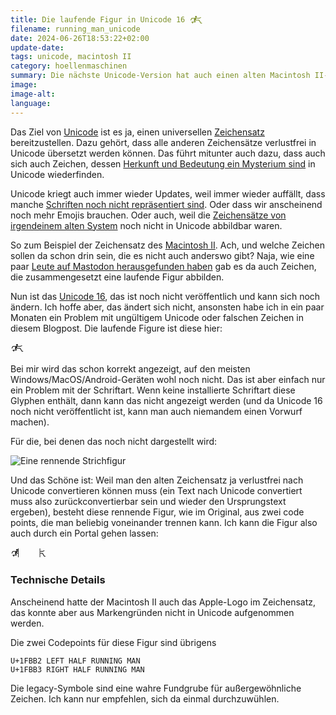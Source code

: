 ```yaml
---
title: Die laufende Figur in Unicode 16 🮲🮳
filename: running_man_unicode
date: 2024-06-26T18:53:22+02:00
update-date:
tags: unicode, macintosh II
category: hoellenmaschinen
summary: Die nächste Unicode-Version hat auch einen alten Macintosh II-Zeichensatz übernommen.
image:
image-alt:
language:
---
```


Das Ziel von [Unicode](https://home.unicode.org/about-unicode/) ist es ja, einen universellen [Zeichensatz](https://de.wikipedia.org/wiki/Zeichensatz) bereitzustellen. Dazu gehört, dass alle anderen Zeichensätze verlustfrei in Unicode übersetzt werden können. Das führt mitunter auch dazu, dass auch sich auch Zeichen, dessen [Herkunft und Bedeutung ein Mysterium sind](/blogposts/angzarr) in Unicode wiederfinden.

Unicode kriegt auch immer wieder Updates, weil immer wieder auffällt, dass manche [Schriften noch nicht repräsentiert sind](https://modelviewculture.com/pieces/i-can-text-you-a-pile-of-poo-but-i-cant-write-my-name). Oder dass wir anscheinend noch mehr Emojis brauchen. Oder auch, weil die [Zeichensätze von irgendeinem alten System](https://www.unicode.org/charts/PDF/U1FB00.pdf) noch nicht in Unicode abbildbar waren.

So zum Beispiel der Zeichensatz des [Macintosh II](https://de.wikipedia.org/wiki/Macintosh_II). Ach, und welche Zeichen sollen da schon drin sein, die es nicht auch anderswo gibt? Naja, wie eine paar [Leute auf Mastodon herausgefunden haben](https://mastodon.social/@mcc/112674803793613153) gab es da auch Zeichen, die zusammengesetzt eine laufende Figur abbilden.

Nun ist das [Unicode 16](https://www.unicode.org/versions/Unicode16.0.0/), das ist noch nicht veröffentlich und kann sich noch ändern. Ich hoffe aber, das ändert sich nicht, ansonsten habe ich in ein paar Monaten ein Problem mit ungültigem Unicode oder falschen Zeichen in diesem Blogpost. Die laufende Figure ist diese hier:

```
🮲🮳
```

Bei mir wird das schon korrekt angezeigt, auf den meisten Windows/MacOS/Android-Geräten wohl noch nicht. Das ist aber einfach nur ein Problem mit der Schriftart. Wenn keine installierte Schriftart diese Glyphen enthält, dann kann das nicht angezeigt werden (und da Unicode 16 noch nicht veröffentlicht ist, kann man auch niemandem einen Vorwurf machen).

Für die, bei denen das noch nicht dargestellt wird:

![Eine rennende Strichfigur](/file/unicode_running_man.webp)

Und das Schöne ist: Weil man den alten Zeichensatz ja verlustfrei nach Unicode convertieren können muss (ein Text nach Unicode convertiert muss also zurückconvertierbar sein und wieder den Ursprungstext ergeben), besteht diese rennende Figur, wie im Original, aus zwei code points, die man beliebig voneinander trennen kann. Ich kann die Figur also auch durch ein Portal gehen lassen:

```
🮲▏   ▕🮳
```

### Technische Details

Anscheinend hatte der Macintosh II auch das Apple-Logo im Zeichensatz, das konnte aber aus Markengründen nicht in Unicode aufgenommen werden.

Die zwei Codepoints für diese Figur sind übrigens

```
U+1FBB2 LEFT HALF RUNNING MAN
U+1FBB3 RIGHT HALF RUNNING MAN
```

Die legacy-Symbole sind eine wahre Fundgrube für außergewöhnliche Zeichen. Ich kann nur empfehlen, sich da einmal durchzuwühlen.

